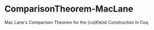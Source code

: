 # ComparisonTheorem-MacLane

Mac Lane's Comparison Theorem for the (co)Kleisli Construction in Coq.
